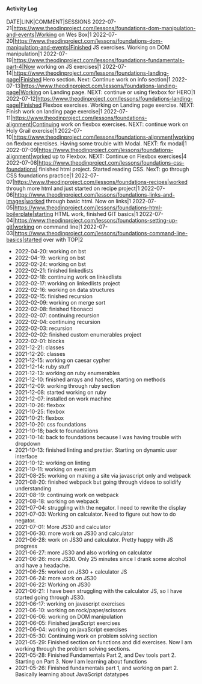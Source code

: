 #### Activity Log
DATE|LINK|COMMENT|SESSIONS
2022-07-21|https://www.theodinproject.com/lessons/foundations-dom-manipulation-and-events|Working on Wes Box|1
2022-07-20|https://www.theodinproject.com/lessons/foundations-dom-manipulation-and-events|Finished JS exercises.  Working on DOM manipulation|1
2022-07-19|https://www.theodinproject.com/lessons/foundations-fundamentals-part-4|Now working on JS exercises|1
2022-07-14|https://www.theodinproject.com/lessons/foundations-landing-page|Finished Hero section.  Next: Continue work on info section|1
2022-07-13|https://www.theodinproject.com/lessons/foundations-landing-page|Working on Landing page.  NEXT: continue or using flexbox for HERO|1
2022-07-12|https://www.theodinproject.com/lessons/foundations-landing-page|Finished Flexbox exercises.  Working on Landing page exercise.  NEXT: Finish work on landing page exercise|1
2022-07-11|https://www.theodinproject.com/lessons/foundations-alignment|Continuing work on flexbox exercises.  NEXT: continue work on Holy Grail exercise|1
2022-07-10|https://www.theodinproject.com/lessons/foundations-alignment|working on flexbox exercises.  Having some trouble with Modal. NEXT: fix modal|1
2022-07-09|https://www.theodinproject.com/lessons/foundations-alignment|worked up to Flexbox.  NEXT: Continue on Flexbox exercises|4
2022-07-08|https://www.theodinproject.com/lessons/foundations-css-foundations| finished html project.  Started reading CSS.  NexT: go through CSS foundations practice|1
2022-07-07|https://www.theodinproject.com/lessons/foundations-recipes|worked through more html and just started on recipe project|1
2022-07-06|https://www.theodinproject.com/lessons/foundations-links-and-images|worked through basic html.  Now on links|1
2022-07-05|https://www.theodinproject.com/lessons/foundations-html-boilerplate|starting HTML work, finished GIT basics|1
2022-07-04|https://www.theodinproject.com/lessons/foundations-setting-up-git|working on command line|1
2022-07-03|https://www.theodinproject.com/lessons/foundations-command-line-basics|started over with TOP|2




- 2022-04-20: working on bst
- 2022-04-19: working on bst
- 2022-02-24: working on bst
- 2022-02-21: finished linkedlists
- 2022-02-18: continuing work on linkedlists
- 2022-02-17: working on linkedlists project
- 2022-02-16: working on data structures
- 2022-02-15: finished recursion
- 2022-02-09: working on merge sort
- 2022-02-08: finished fibonacci
- 2022-02-07: continuing recursion
- 2022-02-04: continuing recursion
- 2022-02-03: recursion
- 2022-02-02: finished custom enumerables project
- 2022-02-01: blocks
- 2021-12-21: classes
- 2021-12-20: classes
- 2021-12-15: working on caesar cypher
- 2021-12-14: ruby stuff
- 2021-12-13: working on ruby enumerables
- 2021-12-10: finished arrays and hashes, starting on methods
- 2021-12-09: working through ruby section
- 2021-12-08: started working on ruby
- 2021-12-07: installed on work machine
- 2021-10-26: flexbox
- 2021-10-25: flexbox
- 2021-10-21: flexbox
- 2021-10-20: css foundations
- 2021-10-18; back to founadations
- 2021-10-14: back to foundations because I was having trouble with dropdown
- 2021-10-13: finished linting and prettier.  Starting on dynamic user interface
- 2021-10-12: working on linting
- 2021-10-11: working on exercism
- 2021-08-25: working on making a site via javascript only and webpack
- 2021-08-20: finished webpack but going through videos to solidify understanding
- 2021-08-19: continuing work on webpack
- 2021-08-18: working on webpack
- 2021-07-04: struggling with the negator.  I need to rewrite the display
- 2021-07-03: Working on calculator.  Need to figure out how to do negator.
- 2021-07-01: More JS30 and calculator
- 2021-06-30: more work on JS30 and calculator
- 2021-06-28: work on JS30 and calculator.  Pretty happy with JS progress
- 2021-06-27: more JS30 and also working on calculator
- 2021-06-26: more JS30.  Only 25 minutes since I drank some alcohol and have a headache.
- 2021-06-25: worked on JS30 + calculator JS
- 2021-06-24: more work on JS30
- 2021-06-22: Working on JS30
- 2021-06-21: I have been struggling with the calculator JS, so I have started going through JS30.
- 2021-06-17: working on javascript exercises
- 2021-06-10: working on rock/paper/scissors
- 2021-06-06: working on DOM manipulation
- 2021-06-05: Finished javaScript exercises
- 2021-06-04: working on javaScript exercises
- 2021-05-30: Continuing work on problem solving section
- 2021-05-29: Finished section on functions and did exercises.  Now I am working through the problem solving sections.
- 2021-05-28: Finished Fundamentals Part 2, and Dev tools part 2.  Starting on Part 3.  Now I am learning about functions
- 2021-05-26: Finished fundamentals part 1, and working on part 2.  Basically learning about JavaScript datatypes
